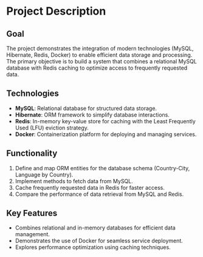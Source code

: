 # Project Description

## Goal
The project demonstrates the integration of modern technologies (MySQL, Hibernate, Redis, Docker) to enable efficient data storage and processing. The primary objective is to build a system that combines a relational MySQL database with Redis caching to optimize access to frequently requested data.

## Technologies
- **MySQL**: Relational database for structured data storage.
- **Hibernate**: ORM framework to simplify database interactions.
- **Redis**: In-memory key-value store for caching with the Least Frequently Used (LFU) eviction strategy.
- **Docker**: Containerization platform for deploying and managing services.

## Functionality
1. Define and map ORM entities for the database schema (Country-City, Language by Country).
2. Implement methods to fetch data from MySQL.
3. Cache frequently requested data in Redis for faster access.
4. Compare the performance of data retrieval from MySQL and Redis.

## Key Features
- Combines relational and in-memory databases for efficient data management.
- Demonstrates the use of Docker for seamless service deployment.
- Explores performance optimization using caching techniques.
